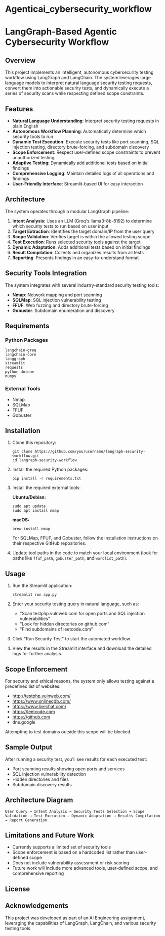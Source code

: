 # Agenticai_cybersecurity_workflow


# LangGraph-Based Agentic Cybersecurity Workflow

## Overview
This project implements an intelligent, autonomous cybersecurity testing workflow using LangGraph and LangChain. The system leverages large language models to interpret natural language security testing requests, convert them into actionable security tests, and dynamically execute a series of security scans while respecting defined scope constraints.

## Features

- **Natural Language Understanding**: Interpret security testing requests in plain English
- **Autonomous Workflow Planning**: Automatically determine which security tools to run
- **Dynamic Test Execution**: Execute security tests like port scanning, SQL injection testing, directory brute-forcing, and subdomain discovery
- **Scope Enforcement**: Respect user-defined scope constraints to prevent unauthorized testing
- **Adaptive Testing**: Dynamically add additional tests based on initial findings
- **Comprehensive Logging**: Maintain detailed logs of all operations and findings
- **User-Friendly Interface**: Streamlit-based UI for easy interaction

## Architecture

The system operates through a modular LangGraph pipeline:

1. **Intent Analysis**: Uses an LLM (Groq's llama3-8b-8192) to determine which security tests to run based on user input
2. **Target Extraction**: Identifies the target domain/IP from the user query
3. **Scope Validation**: Verifies target is within the allowed testing scope
4. **Test Execution**: Runs selected security tools against the target
5. **Dynamic Adaptation**: Adds additional tests based on initial findings
6. **Result Compilation**: Collects and organizes results from all tests
7. **Reporting**: Presents findings in an easy-to-understand format

## Security Tools Integration

The system integrates with several industry-standard security testing tools:

- **Nmap**: Network mapping and port scanning
- **SQLMap**: SQL injection vulnerability testing
- **FFUF**: Web fuzzing and directory brute-forcing
- **Gobuster**: Subdomain enumeration and discovery

## Requirements

### Python Packages
```
langchain-groq
langchain-core
langgraph
streamlit
requests
python-dotenv
numpy
```

### External Tools
- Nmap
- SQLMap
- FFUF
- Gobuster

## Installation

1. Clone this repository:
   ```
   git clone https://github.com/yourusername/langraph-security-workflow.git
   cd langraph-security-workflow
   ```

2. Install the required Python packages:
   ```
   pip install -r requirements.txt
   ```

3. Install the required external tools:
   
   **Ubuntu/Debian:**
   ```
   sudo apt update
   sudo apt install nmap
   ```
   
   **macOS:**
   ```
   brew install nmap
   ```
   
   For SQLMap, FFUF, and Gobuster, follow the installation instructions on their respective GitHub repositories.


4. Update tool paths in the code to match your local environment (look for paths like `ffuf_path`, `gobuster_path`, and `wordlist_path`).

## Usage

1. Run the Streamlit application:
   ```
   streamlit run app.py
   ```

2. Enter your security testing query in natural language, such as:
   - "Scan testphp.vulnweb.com for open ports and SQL injection vulnerabilities"
   - "Look for hidden directories on github.com"
   - "Find subdomains of leetcode.com"

3. Click "Run Security Test" to start the automated workflow.

4. View the results in the Streamlit interface and download the detailed logs for further analysis.

## Scope Enforcement

For security and ethical reasons, the system only allows testing against a predefined list of websites:
- http://testphp.vulnweb.com/
- https://www.onlinegdb.com/
- https://www.livechat.com/
- https://leetcode.com
- https://github.com
- dns.google

Attempting to test domains outside this scope will be blocked.

## Sample Output

After running a security test, you'll see results for each executed test:
- Port scanning results showing open ports and services
- SQL injection vulnerability detection
- Hidden directories and files
- Subdomain discovery results

## Architecture Diagram

```
User Query → Intent Analysis → Security Tests Selection → Scope Validation → Test Execution → Dynamic Adaptation → Results Compilation → Report Generation
```

## Limitations and Future Work

- Currently supports a limited set of security tools
- Scope enforcement is based on a hardcoded list rather than user-defined scope
- Does not include vulnerability assessment or risk scoring
- Future work will include more advanced tools, user-defined scope, and comprehensive reporting

## License

## Acknowledgements

This project was developed as part of an AI Engineering assignment, leveraging the capabilities of LangGraph, LangChain, and various security testing tools.
